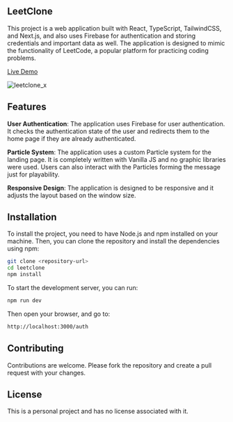 ## LeetClone
This project is a web application built with React, TypeScript, TailwindCSS, and Next.js, and also uses Firebase for authentication and storing credentials and important data as well. The application is designed to mimic the functionality of LeetCode, a popular platform for practicing coding problems.

[Live Demo](leetclone-cyan.vercel.app)

![leetclone_x](https://github.com/Darkboy17/leetclone/assets/26376179/b0aa0b73-2f3a-4c1f-95b8-f49b21174629)

## Features
**User Authentication**: The application uses Firebase for user authentication. It checks the authentication state of the user and redirects them to the home page if they are already authenticated.

**Particle System**: The application uses a custom Particle system for the landing page. It is completely written with Vanilla JS and no graphic libraries were used. Users can also interact with the Particles forming the message just for playability.

**Responsive Design**: The application is designed to be responsive and it adjusts the layout based on the window size.


## Installation
To install the project, you need to have Node.js and npm installed on your machine. Then, you can clone the repository and install the dependencies using npm:
```bash
git clone <repository-url>
cd leetclone
npm install
```
To start the development server, you can run:
```bash
npm run dev
```
Then open your browser, and go to:
```bash
http://localhost:3000/auth
```
## Contributing
Contributions are welcome. Please fork the repository and create a pull request with your changes.

## License
This is a personal project and has no license associated with it.
